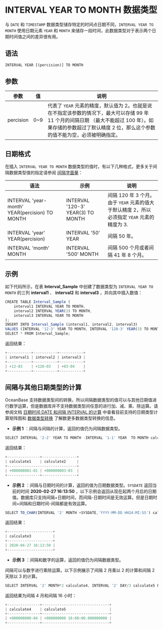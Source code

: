 INTERVAL YEAR TO MONTH 数据类型 
================================================



与 `DATE` 和 `TIMESTAMP` 数据类型储存特定的时间点日期不同，`INTERVAL YEAR TO MONTH` 使用日期元素 `YEAR` 和 `MONTH` 来储存一段时间，此数据类型对于表示两个日期时间值之间的差异很有用。

语法 
--------------

```javascript
INTERVAL YEAR [(percision)] TO MONTH
```



参数 
--------------



|    参数     |  值   |                                                           说明                                                           |
|-----------|------|------------------------------------------------------------------------------------------------------------------------|
| percision | 0\~9 | 代表了 `YEAR` 元素的精度，默认值为 2。也就是说在不指定该参数的情况下，最大可以存储 99 年 11 个月的间隔日期 （最大不能超过 100 年）。如果存储的参数超过了默认精度 2 位，那么这个参数的值不能为空，必须被明确指定。 |



日期格式 
----------------

在插入 `INTERVAL YEAR TO MONTH` 数据类型的值时，有以下几种格式，更多关于间隔数据类型值的指定请参阅 [间隔字面量](/docs-cn/11.sql-reference-oracle-mode/3.basic-elements-1/3.literal-1/5.interval-literal/)：


|                     **语法**                      |               **示例**               |                            **说明**                            |
|-------------------------------------------------|------------------------------------|--------------------------------------------------------------|
| INTERVAL  'year-month' YEAR(percision) TO MONTH | INTERVAL  '120-3' YEAR(3) TO MONTH | 间隔 120 年 3 个月。由于 `YEAR` 元素的值大于默认精度 2，所以必须指定 `YEAR` 元素的精度为 3. |
| INTERVAL  'year' YEAR(percision)                | INTERVAL '50' YEAR                 | 间隔 50 年。                                                     |
| INTERVAL  'month' MONTH                         | INTERVAL '500' MONTH               | 间隔 500 个月或者间隔 41 年 8 个月。                                     |



示例 
--------------

如下代码所示，在表 **Interval_Sample** 中创建了数据类型为 `INTERVAL YEAR TO MONTH` 的三列 **interval1** 、 **interval2** 和 **interval3** ，并向其中插入数值：

```javascript
CREATE TABLE Interval_Sample (
    interval1 INTERVAL YEAR TO MONTH,
    interval2 INTERVAL YEAR(3) TO MONTH,
    interval3 INTERVAL YEAR TO MONTH
);
INSERT INTO Interval_Sample (interval1, interval2, interval3)
VALUES (INTERVAL '12-3' YEAR TO MONTH, INTERVAL '120-3' YEAR(3) TO MONTH, INTERVAL '40' MONTH);
SELECT * FROM Interval_Sample;
```



返回结果：

```javascript
+-----------+-----------+-----------+
| interval1 | interval2 | interval3 |
+-----------+-----------+-----------+
| +12-03    | +120-03   | +03-04    |
+-----------+-----------+-----------+
```



间隔与其他日期类型的计算 
------------------------

OceanBase 支持数据类型间的转换，所以间隔数据类型的值可以与其他日期值进行数学运算，但是数据库并不支持数据类型间任意的进行加、减、乘、除运算。请参阅文档 [日期时间 DATE 和间隔 INTERVAL 的计算](/docs-cn/11.sql-reference-oracle-mode/3.basic-elements-1/1.built-in-data-types/4.date-time-and-interval-data-types/8.calculation-of-date-time-and-interval/) 中查看目前支持的日期类型计算矩阵图和 [数据类型转换](/docs-cn/11.sql-reference-oracle-mode/3.basic-elements-1/2.data-type-comparison-rules/6.data-type-conversion/) 了解数更多数据类型转换的信息。

* **示例 1** ：间隔与间隔的计算，返回的值仍为间隔数据类型。




```javascript
SELECT INTERVAL '2-2' YEAR TO MONTH -INTERVAL '1-1' YEAR  TO MONTH calculate1, INTERVAL '2-2' YEAR TO MONTH + INTERVAL '1-1' YEAR TO MONTH calculate2 FROM DUAL;
```



返回结果：

```javascript
+---------------+----------------+
| calculate1    | calculate2     |
+--------------------------------+
| +000000001-01 | +000000003-03  |
+---------------+----------------+
```





* **示例 2** ：间隔与日期时间的计算，返回的值为日期数据类型。`SYSDATE` 返回当前的时间 **2020-02-27 16:13:50** ，以下示例会返回从现在起两个月后的日期值。数据库只支持间隔+日期时间，而间隔-日期时间是无效运算。但是日期时间+间隔和日期时间-间隔都是有效运算。




```javascript
SELECT TO_CHAR(INTERVAL '2' MONTH +SYSDATE,'YYYY-MM-DD HH24:MI:SS') calculate3 FROM DUAL;
```



返回结果：

```javascript
+---------------------+
| calculate3          |
+---------------------+
| 2020-04-27 16:13:50 |
+---------------------+
```



* **示例 3** ：间隔和数字的运算，返回的值仍为间隔数据类型。

  




间隔可以与数字进行乘除运算。以下示例展示了间隔 2 月乘以 2 的计算和间隔 2 天除以 3 的计算。

```javascript
SELECT INTERVAL '2' MONTH*2 calculate4, INTERVAL '2' DAY/3 calculate5 FROM DUAL;
```



返回结果为间隔 4 月和间隔 16 小时：

```javascript
+---------------+-------------------------------+
| calculate4    | calculate5                    |
+---------------+-------------------------------+
| +000000000-04 | +000000000 16:00:00.000000000 |
+---------------+-------------------------------+
```



[](qqvecg)
